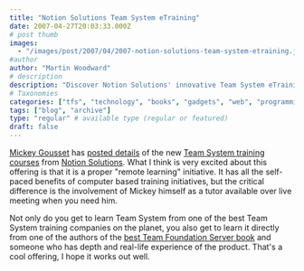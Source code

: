 ```yaml
---
title: "Notion Solutions Team System eTraining"
date: 2007-04-27T20:03:33.000Z
# post thumb
images:
  - "/images/post/2007/04/2007-notion-solutions-team-system-etraining.jpg"
#author
author: "Martin Woodward"
# description
description: "Discover Notion Solutions' innovative Team System eTraining, featuring live support from expert Mickey Gousset for a truly engaging experience."
# Taxonomies
categories: ["tfs", "technology", "books", "gadgets", "web", "programming", "personal"]
tags: ["blog", "archive"]
type: "regular" # available type (regular or featured)
draft: false
---
```

[Mickey Gousset](http://teamsystemrocks.com/blogs/mickey_gousset/) has [posted details](http://teamsystemrocks.com/blogs/mickey_gousset/archive/2007/04/27/1611.aspx) of the new [Team System training courses](http://www.notionsolutions.com/Training/eTraining/eTrainingdescription/tabid/92/Default.aspx) from [Notion Solutions](http://www.notionsolutions.com/).  What I think is very excited about this offering is that it is a proper "remote learning" initiative.  It has all the self-paced benefits of computer based training initiatives, but the critical difference is the involvement of Mickey himself as a tutor available over live meeting when you need him. 

Not only do you get to learn Team System from one of the best Team System training companies on the planet, you also get to learn it directly from one of the authors of the [best Team Foundation Server book](http://www.amazon.co.uk/gp/redirect.html?ie=UTF8&location=http%3A%2F%2Fwww.amazon.co.uk%2FProfessional-Foundation-Server-Jean-Luc-David%2Fdp%2F0471919306%3Fie%3DUTF8%26s%3Dbooks%26qid%3D1177700499%26sr%3D8-1&tag=woodwardwebcom&linkCode=ur2&camp=1634&creative=6738) and someone who has depth and real-life experience of the product.  That's a cool offering, I hope it works out well.